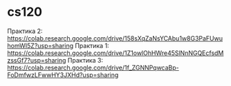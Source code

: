 # cs120
Практика 2: https://colab.research.google.com/drive/158sXqZaNsYCAbu1w8G3PaFUwuhomWI5Z?usp=sharing
Практика 1: https://colab.research.google.com/drive/1Z1owlOhHWre45SlNnNGQEcfsdMzssGf7?usp=sharing
Практика 3: https://colab.research.google.com/drive/1f_ZGNNPqwcaBp-FoDmfwzLFwwHY3JXHd?usp=sharing
